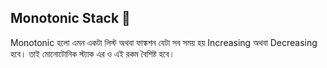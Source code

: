 ## Monotonic Stack 🔭

Monotonic হলো এমন একটা লিস্ট অথবা ফাঙ্কশন যেটা সব সময় হয় Increasing অথবা Decreasing হবে। তাই মোনোটোনিক স্ট্যাক এর ও এই রকম বৈশিষ্ট হবে।  
<!--
**nafeeur10/nafeeur10** is a ✨ _special_ ✨ repository because its `README.md` (this file) appears on your GitHub profile.

Here are some ideas to get you started:

- 🔭 I’m currently working on ...
- 🌱 I’m currently learning ...
- 👯 I’m looking to collaborate on ...
- 🤔 I’m looking for help with ...
- 💬 Ask me about ...
- 📫 How to reach me: ...
- 😄 Pronouns: ...
- ⚡ Fun fact: ...
-->
